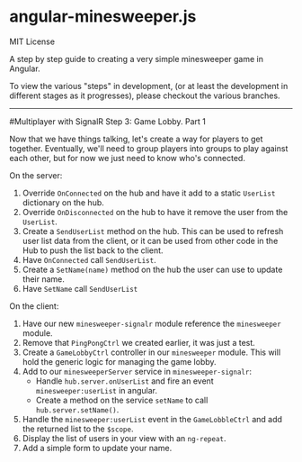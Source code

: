 angular-minesweeper.js
===========================

MIT License

A step by step guide to creating a very simple minesweeper game in Angular.

To view the various "steps" in development, (or at least the development in different stages as it progresses), please
checkout the various branches.

----

#Multiplayer with SignalR Step 3: Game Lobby. Part 1

Now that we have things talking, let's create a way for players to get together. Eventually, we'll need to group players
into groups to play against each other, but for now we just need to know who's connected.

On the server:

1. Override `OnConnected` on the hub and have it add to a static `UserList` dictionary on the hub.
2. Override `OnDisconnected` on the hub to have it remove the user from the `UserList`.
3. Create a `SendUserList` method on the hub. This can be used to refresh user list data from the client, or it can be
used from other code in the Hub to push the list back to the client.
4. Have `OnConnected` call `SendUserList`.
5. Create a `SetName(name)` method on the hub the user can use to update their name.
6. Have `SetName` call `SendUserList`

On the client:

1. Have our new `minesweeper-signalr` module reference the `minesweeper` module.
2. Remove that `PingPongCtrl` we created earlier, it was just a test.
3. Create a `GameLobbyCtrl` controller in our `minesweeper` module. This will hold the generic logic for managing the
game lobby.
4. Add to our `minesweeperServer` service in `minesweeper-signalr`:
   - Handle `hub.server.onUserList` and fire an event `minesweeper:userList` in angular.
   - Create a method on the service `setName` to call `hub.server.setName()`.
5. Handle the `minesweeper:userList` event in the `GameLobbleCtrl` and add the returned list to the `$scope`.
6. Display the list of users in your view with an `ng-repeat`.
7. Add a simple form to update your name.


